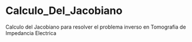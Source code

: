 # Calculo_Del_Jacobiano
Calculo del Jacobiano para resolver el problema inverso en Tomografia de Impedancia Electrica
